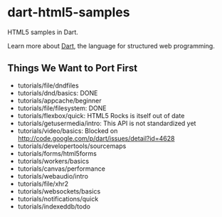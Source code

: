 dart-html5-samples
==================

HTML5 samples in Dart.

Learn more about [Dart](http://www.dartlang.org),
the language for structured web programming.

Things We Want to Port First
----------------------------

 * tutorials/file/dndfiles
 * tutorials/dnd/basics: DONE
 * tutorials/appcache/beginner
 * tutorials/file/filesystem: DONE
 * tutorials/flexbox/quick: HTML5 Rocks is itself out of date
 * tutorials/getusermedia/intro: This API is not standardized yet
 * tutorials/video/basics: Blocked on http://code.google.com/p/dart/issues/detail?id=4628
 * tutorials/developertools/sourcemaps
 * tutorials/forms/html5forms
 * tutorials/workers/basics
 * tutorials/canvas/performance
 * tutorials/webaudio/intro
 * tutorials/file/xhr2
 * tutorials/websockets/basics
 * tutorials/notifications/quick
 * tutorials/indexeddb/todo
